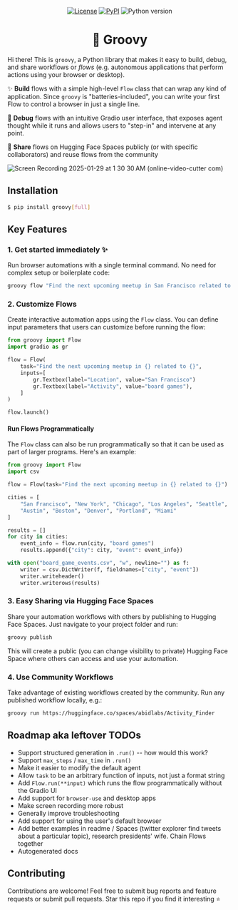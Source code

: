 <p align="center">
    <a href="https://github.com/abidlabs/groovy/blob/main/LICENSE"><img alt="License" src="https://img.shields.io/github/license/abidlabs/groovy.svg?color=blue"></a>
    <a href="https://pypi.org/project/groovy/"><img alt="PyPI" src="https://img.shields.io/pypi/v/groovy"></a>
    <img alt="Python version" src="https://img.shields.io/badge/python-3.10+-important">
</p>


<h1 align="center">🕺 Groovy</h1>

Hi there! This is `groovy`, a Python library that makes it easy to build, debug, and share workflows or _flows_ (e.g. autonomous applications that perform actions using your browser or desktop).

✨ **Build** flows with a simple high-level `Flow` class that can wrap any kind of application. Since `groovy` is "batteries-included", you can write your first Flow to control a browser in just a single line.

🔎 **Debug** flows with an intuitive Gradio user interface, that exposes agent thought while it runs and allows users to "step-in" and intervene at any point.

🤗 **Share** flows on Hugging Face Spaces publicly (or with specific collaborators) and reuse flows from the community


![Screen Recording 2025-01-29 at 1 30 30 AM (online-video-cutter com)](https://github.com/user-attachments/assets/6cb171cd-9a8a-41e2-927c-badf694595d4)

 
## Installation

```bash
$ pip install groovy[full]
```

## Key Features

### 1. Get started immediately ✨

Run browser automations with a single terminal command. No need for complex setup or boilerplate code:

```python
groovy flow "Find the next upcoming meetup in San Francisco related to board games"
```

### 2. Customize Flows

Create interactive automation apps using the `Flow` class. You can define input parameters that users can customize before running the flow:

```python
from groovy import Flow
import gradio as gr

flow = Flow(
    task="Find the next upcoming meetup in {} related to {}",
    inputs=[
        gr.Textbox(label="Location", value="San Francisco")
        gr.Textbox(label="Activity", value="board games"),
    ]
)

flow.launch()
```

#### Run Flows Programmatically

The `Flow` class can also be run programmatically so that it can be used as part of larger programs. Here's an example:

```python
from groovy import Flow
import csv

flow = Flow(task="Find the next upcoming meetup in {} related to {}")

cities = [
    "San Francisco", "New York", "Chicago", "Los Angeles", "Seattle",
    "Austin", "Boston", "Denver", "Portland", "Miami"
]

results = []
for city in cities:
    event_info = flow.run(city, "board games")
    results.append({"city": city, "event": event_info})

with open("board_game_events.csv", "w", newline="") as f:
    writer = csv.DictWriter(f, fieldnames=["city", "event"])
    writer.writeheader()
    writer.writerows(results)
```

### 3. Easy Sharing via Hugging Face Spaces

Share your automation workflows with others by publishing to Hugging Face Spaces. Just navigate to your project folder and run:

```bash
groovy publish
```

This will create a public (you can change visibility to private) Hugging Face Space where others can access and use your automation.

### 4. Use Community Workflows

Take advantage of existing workflows created by the community. Run any published workflow locally, e.g.:

```bash
groovy run https://huggingface.co/spaces/abidlabs/Activity_Finder
```


## Roadmap aka leftover TODOs


* Support structured generation in `.run()` -- how would this work?
* Support `max_steps` / `max_time` in `.run()`
* Make it easier to modify the default agent
* Allow `task` to be an arbitrary function of inputs, not just a format string
* Add `Flow.run(**input)` which runs the flow programmatically without the Gradio UI
* Add support for `browser-use` and desktop apps
* Make screen recording more robust
* Generally improve troubleshooting
* Add support for using the user's default browser 
* Add better examples in readme / Spaces (twitter explorer find tweets about a particular topic), research presidents' wife. Chain Flows together
* Autogenerated docs

## Contributing

Contributions are welcome! Feel free to submit bug reports and feature requests or submit pull requests. Star this repo if you find it interesting ⭐

